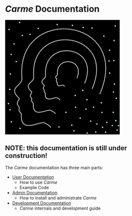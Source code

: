 # *Carme* Documentation
![logo](DevelDoc/figures/carme-logo.png)

## NOTE: this documentation is still under construction! 

The *Carme* documentation has three main parts:

* [User Documentation](UserDoc/readme.md)
    * How to use *Carme*  
    * Example Code
* [Admin Documentation](AdminDoc/README.md)
    * How to install and administrate *Carme*
* [Development Documentation](DevelDoc/readme.md)
    * *Carme* internals and development guide 

